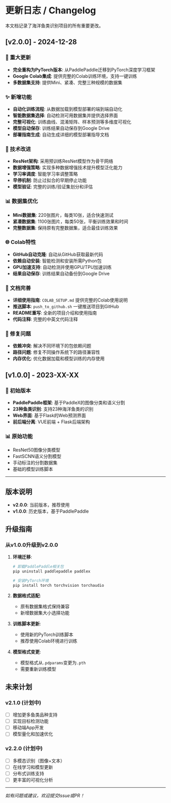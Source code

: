# 更新日志 / Changelog

本文档记录了海洋鱼类识别项目的所有重要更改。

## [v2.0.0] - 2024-12-28

### 🎉 重大更新
- **完全重构为PyTorch版本**: 从PaddlePaddle迁移到PyTorch深度学习框架
- **Google Colab集成**: 提供完整的Colab训练环境，支持一键训练
- **多数据集支持**: 提供Mini、紧凑、完整三种规模的数据集

### ✨ 新增功能
- **自动化训练流程**: 从数据加载到模型部署的端到端自动化
- **智能数据集选择**: 自动检测可用数据集并提供选择界面
- **完整可视化**: 训练曲线、混淆矩阵、样本预测等多维度可视化
- **模型自动保存**: 训练结果自动保存到Google Drive
- **部署指南生成**: 自动生成详细的模型部署指导文档

### 🔧 技术改进
- **ResNet架构**: 采用预训练ResNet模型作为骨干网络
- **数据增强策略**: 实现多种数据增强技术提升模型泛化能力
- **学习率调度**: 智能学习率调整策略
- **早停机制**: 防止过拟合的早期停止功能
- **模型验证**: 完整的训练/验证集划分和评估

### 📊 数据集优化
- **Mini数据集**: 220张图片，每类10张，适合快速测试
- **紧凑数据集**: 1100张图片，每类50张，平衡训练效果和时间
- **完整数据集**: 保持原有完整数据集，适合最佳训练效果

### 🌐 Colab特性
- **GitHub自动克隆**: 自动从GitHub获取最新代码
- **依赖自动安装**: 智能检测和安装所需Python包
- **GPU加速支持**: 自动检测并使用GPU/TPU加速训练
- **结果自动保存**: 训练结果自动备份到Google Drive

### 📝 文档完善
- **详细使用指南**: `COLAB_SETUP.md` 提供完整的Colab使用说明
- **推送脚本**: `push_to_github.sh` 一键推送项目到GitHub
- **README重写**: 全新的项目介绍和使用指南
- **代码注释**: 完整的中英文代码注释

### 🐛 修复问题
- **依赖冲突**: 解决不同环境下的包依赖问题
- **路径问题**: 修复不同操作系统下的路径兼容性
- **内存优化**: 优化数据加载和模型训练的内存使用

## [v1.0.0] - 2023-XX-XX

### 🎯 初始版本
- **PaddlePaddle框架**: 基于PaddleX的图像分类和语义分割
- **23种鱼类识别**: 支持23种海洋鱼类的识别
- **Web界面**: 基于Flask的Web预测界面
- **前后端分离**: VUE前端 + Flask后端架构

### 📊 原始功能
- ResNet50图像分类模型
- FastSCNN语义分割模型
- 手动标注的分割数据集
- 基础的模型训练脚本

---

## 版本说明

- **v2.0.0**: 当前版本，推荐使用
- **v1.0.0**: 历史版本，基于PaddlePaddle

## 升级指南

### 从v1.0.0升级到v2.0.0

1. **环境迁移**:
   ```bash
   # 卸载PaddlePaddle相关包
   pip uninstall paddlepaddle paddlex
   
   # 安装PyTorch环境
   pip install torch torchvision torchaudio
   ```

2. **数据格式适配**:
   - 原有数据集格式保持兼容
   - 新增数据集大小选择功能

3. **训练脚本更新**:
   - 使用新的PyTorch训练脚本
   - 推荐使用Colab环境进行训练

4. **模型格式变更**:
   - 模型格式从`.pdparams`变更为`.pth`
   - 需要重新训练模型

## 未来计划

### v2.1.0 (计划中)
- [ ] 增加更多鱼类品种支持
- [ ] 实现目标检测功能
- [ ] 移动端App开发
- [ ] 模型量化和加速优化

### v2.2.0 (计划中)
- [ ] 多模态识别（图像+文本）
- [ ] 在线学习和模型更新
- [ ] 分布式训练支持
- [ ] 更丰富的可视化分析

---

*如有问题或建议，欢迎提交Issue或PR！*
